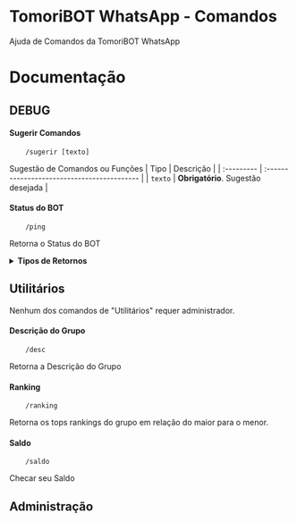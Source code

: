 # TomoriBOT WhatsApp - Comandos
Ajuda de Comandos da TomoriBOT WhatsApp

# Documentação

## DEBUG

#### Sugerir Comandos
```
    /sugerir [texto]
```
Sugestão de Comandos ou Funções
| Tipo       | Descrição                                   |
| :--------- | :------------------------------------------ |
| `texto` | **Obrigatório**. Sugestão desejada |



#### Status do BOT

```
    /ping
```
Retorna o Status do BOT

<details><summary><b>Tipos de Retornos</b></summary>

1. Retorno (Success) - Type: Button:

    ```sh
    Tempo de Resposta: X Segundos
    ```
</details>

## Utilitários
Nenhum dos comandos de "Utilitários" requer administrador.
#### Descrição do Grupo
```
    /desc
```
Retorna a Descrição do Grupo

#### Ranking
```
    /ranking
```
Retorna os tops rankings do grupo em relação do maior para o menor.

#### Saldo
```
    /saldo
```
Checar seu Saldo

## Administração
